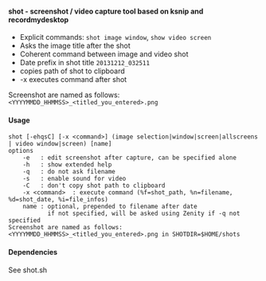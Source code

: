 #### shot - screenshot / video capture tool based on ksnip and recordmydesktop

* Explicit commands: `shot image window`, `show video screen`
* Asks the image title after the shot
* Coherent command between image and video shot
* Date prefix in shot title `20131212_032511`
* copies path of shot to clipboard
* -x executes command after shot

Screenshot are named as follows: `<YYYYMMDD_HHMMSS>_<titled_you_entered>.png`

#### Usage

```
shot [-ehqsC] [-x <command>] (image selection|window|screen|allscreens | video window|screen) [name]
options
    -e   : edit screenshot after capture, can be specified alone
    -h   : show extended help
    -q   : do not ask filename
    -s   : enable sound for video
    -C   : don't copy shot path to clipboard
    -x <command>  : execute command (%f=shot_path, %n=filename, %d=shot_date, %i=file_infos)
    name : optional, prepended to filename after date
           if not specified, will be asked using Zenity if -q not specified
Screenshot are named as follows: <YYYYMMDD_HHMMSS>_<titled_you_entered>.png in SHOTDIR=$HOME/shots
```

#### Dependencies

See shot.sh
